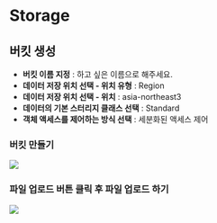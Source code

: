 # Storage

## 버킷 생성
* **버킷 이름 지정** : 하고 싶은 이름으로 해주세요.
* **데이터 저장 위치 선택 - 위치 유형** : Region
* **데이터 저장 위치 선택 - 위치** : asia-northeast3
* **데이터의 기본 스터리지 클래스 선택** : Standard
* **객체 액세스를 제어하는 방식 선택** : 세분화된 액세스 제어

### 버킷 만들기
![](https://storage.googleapis.com/cloud-based-web-application-development/chapter10/cloud-storage/step1.png)

### 파일 업로드 버튼 클릭 후 파일 업로드 하기
![](https://storage.googleapis.com/cloud-based-web-application-development/chapter10/cloud-storage/step2.png)